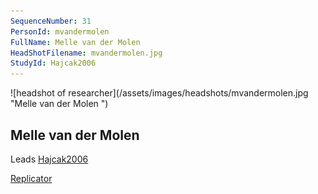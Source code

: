 ```yaml
---
SequenceNumber: 31
PersonId: mvandermolen
FullName: Melle van der Molen 
HeadShotFilename: mvandermolen.jpg
StudyId: Hajcak2006
---
```

<a name="mvandermolen">
![headshot of researcher](/assets/images/headshots/mvandermolen.jpg "Melle van der Molen ")

## Melle van der Molen 



Leads [Hajcak2006](/replications/#Hajcak2006)



[Replicator]("replicator") 